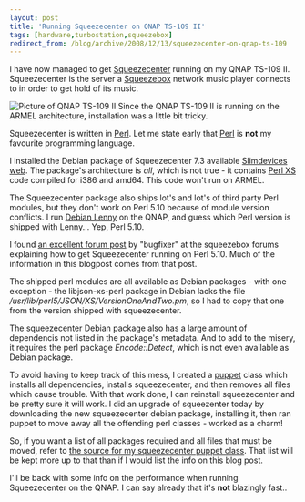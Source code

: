 ```yaml
---
layout: post
title: 'Running Squeezecenter on QNAP TS-109 II'
tags: [hardware,turbostation,squeezebox]
redirect_from: /blog/archive/2008/12/13/squeezecenter-on-qnap-ts-109
---
```


I have now managed to get
[Squeezecenter](http://www.slimdevices.com/su_downloads.html) running on
my QNAP TS-109 II. Squeezecenter is the server a
[Squeezebox](http://www.slimdevices.com/pi_squeezebox.html) network
music player connects to in order to get hold of its music.

![Picture of QNAP TS-109 II](http://efod.se/media/blog/qnap_ts_109_ii.jpg)
Since the QNAP TS-109 II is running on the ARMEL architecture,
installation was a little bit tricky.

Squeezecenter is written in [Perl](http://en.wikipedia.org/wiki/Perl).
Let me state early that [Perl](http://en.wikipedia.org/wiki/Perl) is
**not** my favourite programming language.

I installed the Debian package of Squeezecenter 7.3 available
[Slimdevices web](http://www.slimdevices.com/su_downloads.html). The
package's architecture is *all*, which is not true - it contains [Perl
XS](http://en.wikipedia.org/wiki/XS_(Perl)) code compiled for i386 and
amd64. This code won't run on ARMEL.

The Squeezecenter package also ships lot's and lot's of third party Perl
modules, but they don't work on Perl 5.10 because of module version
conflicts. I run [Debian Lenny](http://www.debian.org/releases/lenny/)
on the QNAP, and guess which Perl version is shipped with Lenny... Yep,
Perl 5.10.

I found [an excellent forum
post](http://forums.slimdevices.com/showpost.php?p=300276&postcount=22)
by "bugfixer" at the squeezebox forums explaining how to get
Squeezecenter running on Perl 5.10. Much of the information in this
blogpost comes from that post.

The shipped perl modules are all available as Debian packages - with one
exception - the libjson-xs-perl package in Debian lacks the file
*/usr/lib/perl5/JSON/XS/VersionOneAndTwo.pm*, so I had to copy that one
from the version shipped with squeezecenter.

The squeezecenter Debian package also has a large amount of dependencis
not listed in the package's metadata. And to add to the misery, it
requires the perl package *Encode::Detect*, which is not even available
as Debian package.

To avoid having to keep track of this mess, I created a
[puppet](http://puppet.reductivelabs.com/) class which installs all
dependencies, installs squeezecenter, and then removes all files which
cause trouble. With that work done, I can reinstall squeezecenter and be
pretty sure it will work. I did an upgrade of squeezenter today by
downloading the new squeezecenter debian package, installing it, then
ran puppet to move away all the offending perl classes - worked as a
charm!

So, if you want a list of all packages required and all files that must
be moved, refer to [the source for my squeezecenter puppet
class](http://efod.se/media/squeezecenter.pp). That list will be kept
more up to that than if I would list the info on this blog post.

I'll be back with some info on the performance when running
Squeezecenter on the QNAP. I can say already that it's **not** blazingly
fast..

